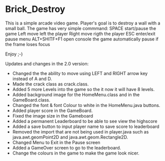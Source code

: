 # Brick_Destroy
This is a simple arcade video game.
Player's goal is to destroy a wall with a small ball.
The game has  very simple commmand:
SPACE start/pause the game
Left move left the player
Right move rigth the player
ESC enter/exit pause menu
ALT+SHITF+F1 open console
the game automatically pause if the frame loses focus

Enjoy ;-)

Updates and changes in the 2.0 version:
- Changed the the ability to move using LEFT and RIGHT arrow key instead of A and D.
- Made the crack class as crack.class.
- Added 5 more Levels into the game so the it now it will have 8 levels.
- Added background image for the HomeMenu.class and in the GameBoard.class.
- Changed the font & font Colour to white in the HomeMenu.java buttons.
- Added player score in the GameBoard.
- Fixed the image size in the Gameboard
- Added a permanent Leaderboard to be able to see view the highscore
- Added a save button to input player name to save score to leaderboard
- Removed the import that are not being used in player.java such as java.awt.geomPoint2D and java.awt.geom.Rectangle2D.
- Changed Menu to Exit in the Pause screen 
- Added a GameOver screen to go to the leaderboard.
- Change the colours in the game to make the game look nicer.
